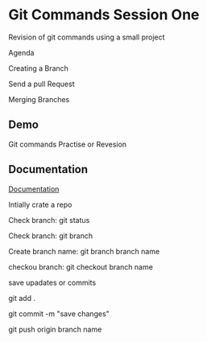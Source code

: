 
# Git Commands Session One

Revision of git commands using a small project 

Agenda  

Creating a Branch

Send a pull Request

Merging Branches



## Demo

 Git commands Practise or Revesion


## Documentation

[Documentation](https://linktodocumentation)


Intially crate a repo 

Check branch: git status

Check branch: git branch

Create branch name: git branch branch name

checkou branch: git checkout branch name

save upadates or commits

git add .

git commit -m "save changes"

git push origin branch name





